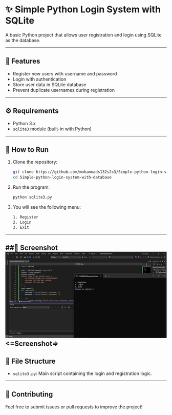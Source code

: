 
# ✨ Simple Python Login System with SQLite

A basic Python project that allows user registration and login using SQLite as the database.

---

## 📌 Features

- Register new users with username and password
- Login with authentication
- Store user data in SQLite database
- Prevent duplicate usernames during registration

---

## ⚙️ Requirements

- Python 3.x
- `sqlite3` module (built-in with Python)

---

## 🚀 How to Run

1. Clone the repository:
   ```bash
   git clone https://github.com/mohammads132s2s3/Simple-python-login-system-with-database.git
   cd Simple-python-login-system-with-database
   ```

2. Run the program:
   ```bash
   python sqlite3.py
   ```

3. You will see the following menu:
   ```
   1. Register
   2. Login
   3. Exit
   ```
---
##📸 Screenshot
![APP Screenshot](screenshot.png)
<=Screenshot=>
---

## 📁 File Structure

- `sqlite3.py`: Main script containing the login and registration logic.

---

## 🤝 Contributing

Feel free to submit issues or pull requests to improve the project!
